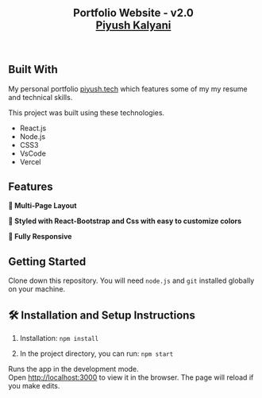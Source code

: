 <h2 align="center">
  Portfolio Website - v2.0<br/>
  <a href="" target="_blank">Piyush Kalyani</a>
</h2>
<br/>

## Built With

My personal portfolio <a href="https://pk.vercel.app/" target="_blank">piyush.tech</a> which features some of my my resume and technical skills.<br/>

This project was built using these technologies.

- React.js
- Node.js
- CSS3
- VsCode
- Vercel

## Features

**📖 Multi-Page Layout**

**🎨 Styled with React-Bootstrap and Css with easy to customize colors**

**📱 Fully Responsive**

## Getting Started

Clone down this repository. You will need `node.js` and `git` installed globally on your machine.

## 🛠 Installation and Setup Instructions

1. Installation: `npm install`

2. In the project directory, you can run: `npm start`

Runs the app in the development mode.\
Open [http://localhost:3000](http://localhost:3000) to view it in the browser.
The page will reload if you make edits.